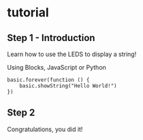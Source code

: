 # tutorial
## Step 1 - Introduction

Learn how to use the LEDS to display a string! 



Using Blocks, JavaScript or Python
```blocks
basic.forever(function () {
    basic.showString("Hello World!")
})
```
## Step 2

Congratulations, you did it!
